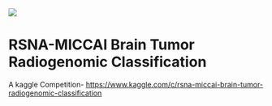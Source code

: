 
 <img src="https://user-images.githubusercontent.com/62799332/127602554-bdac3a48-8a38-4f26-9ac6-52815592adb5.png">

 # RSNA-MICCAI Brain Tumor Radiogenomic Classification
 
 A kaggle Competition- https://www.kaggle.com/c/rsna-miccai-brain-tumor-radiogenomic-classification
